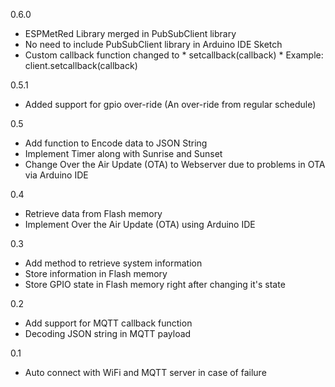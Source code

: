0.6.0
   * ESPMetRed Library merged in PubSubClient library
   * No need to include PubSubClient library in Arduino IDE Sketch
   * Custom callback function changed to 
   	* setcallback(callback)
	* Example: client.setcallback(callback)

0.5.1
   * Added support for gpio over-ride (An over-ride from regular schedule)

0.5
   * Add function to Encode data to JSON String
   * Implement Timer along with Sunrise and Sunset
   * Change Over the Air Update (OTA) to Webserver
	 due to problems in OTA via Arduino IDE
   
0.4
   * Retrieve data from Flash memory
   * Implement Over the Air Update (OTA) using Arduino IDE

0.3
   * Add method to retrieve system information
   * Store information in Flash memory
   * Store GPIO state in Flash memory right after changing it's state

0.2
   * Add support for MQTT callback function
   * Decoding JSON string in MQTT payload

0.1
   * Auto connect with WiFi and MQTT server in case of failure 
